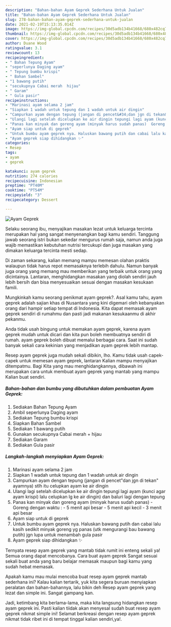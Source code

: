 ```yaml
---
description: "Bahan-bahan Ayam Geprek Sederhana Untuk Jualan"
title: "Bahan-bahan Ayam Geprek Sederhana Untuk Jualan"
slug: 278-bahan-bahan-ayam-geprek-sederhana-untuk-jualan
date: 2021-02-19T15:13:35.014Z
image: https://img-global.cpcdn.com/recipes/30d5adb134b41668/680x482cq70/ayam-geprek-foto-resep-utama.jpg
thumbnail: https://img-global.cpcdn.com/recipes/30d5adb134b41668/680x482cq70/ayam-geprek-foto-resep-utama.jpg
cover: https://img-global.cpcdn.com/recipes/30d5adb134b41668/680x482cq70/ayam-geprek-foto-resep-utama.jpg
author: Duane Wood
ratingvalue: 3.1
reviewcount: 13
recipeingredient:
- " Bahan Tepung Ayam"
- "seperlunya Daging ayam"
- " Tepung bumbu krispi"
- " Bahan Sambel"
- "1 bawang putih"
- "secukupnya Cabai merah  hijau"
- " Garam"
- " Gula pasir"
recipeinstructions:
- "Marinasi ayam selama 2 jam"
- "Siapkan 1 wadah untuk tepung dan 1 wadah untuk air dingin"
- "Campurkan ayam dengan tepung (jangan di pencet&#34;dan jgn di tekan&#34; ayamnya) stlh itu celupkan ayam ke air dingin"
- "Ulangi lagi setelah dicelupkan ke air dingin tepungi lagi ayam (kunci agar ayam krispi) lalu celupkan lg ke air dingin) dan baluri lagi dengan tepung"
- "Panas kan minyak dan goreng ayam (minyak harus sudah panas)  Goreng dengan waktu :  5 menit api besar 5 menit api kecil 3 menit api besar"
- "Ayam siap untuk di geprek"
- "Untuk bumbu ayam geprek nya. Haluskan bawang putih dan cabai lalu kasih sedikit minyak goreng yg panas (utk mengurangi bau bawang putih) jgn lupa untuk menambah gula pasir"
- "Ayam geprek siap dihidangkan ✨"
categories:
- Resep
tags:
- ayam
- geprek

katakunci: ayam geprek 
nutrition: 274 calories
recipecuisine: Indonesian
preptime: "PT40M"
cooktime: "PT54M"
recipeyield: "3"
recipecategory: Dessert

---
```



![Ayam Geprek](https://img-global.cpcdn.com/recipes/30d5adb134b41668/680x482cq70/ayam-geprek-foto-resep-utama.jpg)

Selaku seorang ibu, menyajikan masakan lezat untuk keluarga tercinta merupakan hal yang sangat menyenangkan bagi kamu sendiri. Tanggung jawab seorang istri bukan sekedar mengurus rumah saja, namun anda juga wajib memastikan kebutuhan nutrisi tercukupi dan juga masakan yang dimakan keluarga tercinta mesti sedap.

Di zaman  sekarang, kalian memang mampu memesan olahan praktis walaupun tidak harus repot memasaknya terlebih dahulu. Namun banyak juga orang yang memang mau memberikan yang terbaik untuk orang yang dicintainya. Lantaran, menghidangkan masakan yang diolah sendiri jauh lebih bersih dan bisa menyesuaikan sesuai dengan masakan kesukaan famili. 



Mungkinkah kamu seorang penikmat ayam geprek?. Asal kamu tahu, ayam geprek adalah sajian khas di Nusantara yang kini digemari oleh kebanyakan orang dari hampir setiap tempat di Indonesia. Kita dapat memasak ayam geprek sendiri di rumahmu dan pasti jadi makanan kesukaanmu di akhir pekanmu.

Anda tidak usah bingung untuk memakan ayam geprek, karena ayam geprek mudah untuk dicari dan kita pun boleh membuatnya sendiri di rumah. ayam geprek boleh dibuat memalui berbagai cara. Saat ini sudah banyak sekali cara kekinian yang menjadikan ayam geprek lebih mantap.

Resep ayam geprek juga mudah sekali dibikin, lho. Kamu tidak usah capek-capek untuk memesan ayam geprek, lantaran Kalian mampu menyajikan ditempatmu. Bagi Kita yang mau menghidangkannya, dibawah ini merupakan cara untuk membuat ayam geprek yang mantab yang mampu Kalian buat sendiri.

<!--inarticleads1-->

##### Bahan-bahan dan bumbu yang dibutuhkan dalam pembuatan Ayam Geprek:

1. Sediakan  Bahan Tepung Ayam
1. Ambil seperlunya Daging ayam
1. Sediakan  Tepung bumbu krispi
1. Siapkan  Bahan Sambel
1. Sediakan 1 bawang putih
1. Gunakan secukupnya Cabai merah + hijau
1. Sediakan  Garam
1. Sediakan  Gula pasir




<!--inarticleads2-->

##### Langkah-langkah menyiapkan Ayam Geprek:

1. Marinasi ayam selama 2 jam
1. Siapkan 1 wadah untuk tepung dan 1 wadah untuk air dingin
1. Campurkan ayam dengan tepung (jangan di pencet&#34;dan jgn di tekan&#34; ayamnya) stlh itu celupkan ayam ke air dingin
1. Ulangi lagi setelah dicelupkan ke air dingin tepungi lagi ayam (kunci agar ayam krispi) lalu celupkan lg ke air dingin) dan baluri lagi dengan tepung
1. Panas kan minyak dan goreng ayam (minyak harus sudah panas)  - Goreng dengan waktu :  - 5 menit api besar - 5 menit api kecil - 3 menit api besar
1. Ayam siap untuk di geprek
1. Untuk bumbu ayam geprek nya. Haluskan bawang putih dan cabai lalu kasih sedikit minyak goreng yg panas (utk mengurangi bau bawang putih) jgn lupa untuk menambah gula pasir
1. Ayam geprek siap dihidangkan ✨




Ternyata resep ayam geprek yang mantab tidak rumit ini enteng sekali ya! Semua orang dapat mencobanya. Cara buat ayam geprek Sangat sesuai sekali buat anda yang baru belajar memasak maupun bagi kamu yang sudah hebat memasak.

Apakah kamu mau mulai mencoba buat resep ayam geprek mantab sederhana ini? Kalau kalian tertarik, yuk kita segera buruan menyiapkan peralatan dan bahan-bahannya, lalu bikin deh Resep ayam geprek yang lezat dan simple ini. Sangat gampang kan. 

Jadi, ketimbang kita berlama-lama, maka kita langsung hidangkan resep ayam geprek ini. Pasti kalian tiidak akan menyesal sudah buat resep ayam geprek nikmat simple ini! Selamat berkreasi dengan resep ayam geprek nikmat tidak ribet ini di tempat tinggal kalian sendiri,ya!.

